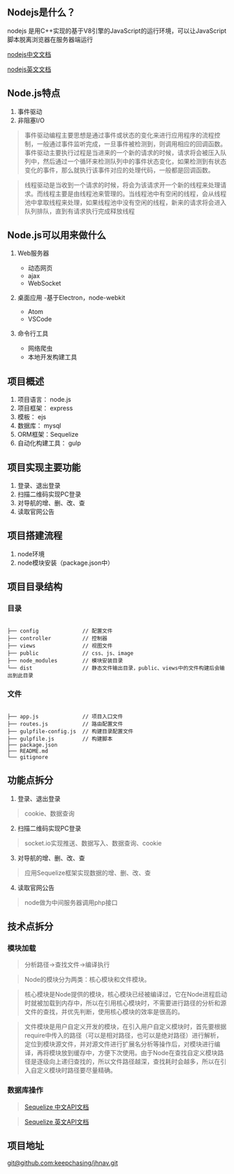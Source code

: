 ## Nodejs是什么？ ##
nodejs 是用C++实现的基于V8引擎的JavaScript的运行环境，可以让JavaScript脚本脱离浏览器在服务器端运行

[nodejs中文文档](http://nodejs.cn/)

[nodejs英文文档](https://nodejs.org/en/)


## Node.js特点 ##

1.  事件驱动
2.  非阻塞I/O

>   事件驱动编程主要思想是通过事件或状态的变化来进行应用程序的流程控制，一般通过事件监听完成，一旦事件被检测到，则调用相应的回调函数。事件驱动主要执行过程是当进来的一个新的请求的时候，请求将会被压入队列中，然后通过一个循环来检测队列中的事件状态变化，如果检测到有状态变化的事件，那么就执行该事件对应的处理代码，一般都是回调函数。

>   线程驱动是当收到一个请求的时候，将会为该请求开一个新的线程来处理请求。而线程主要是由线程池来管理的。当线程池中有空闲的线程，会从线程池中拿取线程来处理，如果线程池中没有空闲的线程，新来的请求将会进入队列排队，直到有请求执行完成释放线程


## Node.js可以用来做什么 ##

1.  Web服务器

    *   动态网页
    *   ajax
    *   WebSocket

2.  桌面应用 -基于Electron，node-webkit

    +   Atom
    +   VSCode

3.  命令行工具

    -  网络爬虫
    -  本地开发构建工具

## 项目概述 ##

1.  项目语言： node.js
1.  项目框架： express
1.  模板： ejs
1.  数据库： mysql
1.  ORM框架：Sequelize
1.  自动化构建工具： gulp

## 项目实现主要功能 ##

1.  登录、退出登录
2.  扫描二维码实现PC登录
3.  对导航的增、删、改、查
4.  读取官网公告

## 项目搭建流程 ##

1.  node环境
2.  node模块安装（package.json中）



## 项目目录结构 ##

### 目录 ###

```

├── config              // 配置文件
├── controller          // 控制器
├── views               // 视图文件
├── public              // css、js、image
├── node_modules        // 模块安装目录 
└── dist                // 静态文件输出目录，public、views中的文件构建后会输出到此目录

```

### 文件 ###

```

├── app.js              // 项目入口文件
├── routes.js           // 路由配置文件
├── gulpfile-config.js  // 构建目录配置文件
├── gulpfile.js         // 构建脚本  
├── package.json        
├── README.md   
└── gitignore

```
## 功能点拆分 ##

1.  登录、退出登录
>   cookie、数据查询
2.  扫描二维码实现PC登录
>   socket.io实现推送、数据写入、数据查询、cookie
3.  对导航的增、删、改、查
>   应用Sequelize框架实现数据的增、删、改、查
4.  读取官网公告
>   node做为中间服务器调用php接口

## 技术点拆分 ##

### 模块加载 ###

>   分析路径->查找文件->编译执行

>   Node的模块分为两类：核心模块和文件模块。

>   核心模块是Node提供的模块，核心模块已经被编译过，它在Node进程启动时就被加载到内存中，所以在引用核心模块时，不需要进行路径的分析和源文件的查找，并优先判断，使用核心模块的效率是很高的。

>   文件模块是用户自定义开发的模块，在引入用户自定义模块时，首先要根据require中传入的路径（可以是相对路径，也可以是绝对路径）进行解析，定位到模块源文件，并对源文件进行扩展名分析等操作后，对模块进行编译，再将模块放到缓存中，方便下次使用。由于Node在查找自定义模块路径是逐级向上递归查找的，所以文件路径越深，查找耗时会越多，所以在引入自定义模块时路径要尽量精确。

### 数据库操作 ###

>   [Sequelize 中文API文档](https://github.com/demopark/sequelize-docs-Zh-CN/blob/master/models-definition.md)

>   [Sequelize 英文API文档](http://docs.sequelizejs.com/)


## 项目地址 ##

[git@github.com:keepchasing/jhnav.git](git@github.com:keepchasing/jhnav.git)